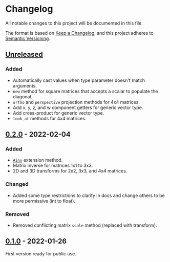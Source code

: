 # Changelog
All notable changes to this project will be documented in this file.

The format is based on [Keep a Changelog](https://keepachangelog.com/en/1.0.0/),
and this project adheres to [Semantic Versioning](https://semver.org/spec/v2.0.0.html).

## [Unreleased]
### Added
- Automatically cast values when type parameter doesn't match arguments.
- `new` method for square matrices that accepts a scalar to populate the diagonal.
- `ortho` and `perspective` projection methods for 4x4 matrices.
- Add x, y, z, and w component getters for generic vector type.
- Add cross-product for generic vector type.
- `look_at` methods for 4x4 matrices.

## [0.2.0] - 2022-02-04
### Added
- [`#inv`](https://arctic-fox.gitlab.io/geode/Number.html#inv-instance-method) extension method.
- Matrix inverse for matrices 1x1 to 3x3.
- 2D and 3D transforms for 2x2, 3x3, and 4x4 matrices.

### Changed
- Added some type restrictions to clarify in docs and change others to be more permissive (int to float).

### Removed
- Removed conflicting matrix `scale` method (replaced with transform).

## [0.1.0] - 2022-01-26
First version ready for public use.

[Unreleased]: https://gitlab.com/arctic-fox/geode/-/compare/v0.2.0...master
[0.2.0]: https://gitlab.com/arctic-fox/geode/-/compare/v0.1.0...v0.2.0
[0.1.0]: https://gitlab.com/arctic-fox/geode/-/releases/v0.1.0
